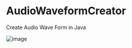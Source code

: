 # AudioWaveformCreator
Create Audio Wave Form in Java

![image](https://user-images.githubusercontent.com/71067150/122525712-cd2d7400-d019-11eb-9c5f-9f5638a06a49.png)
